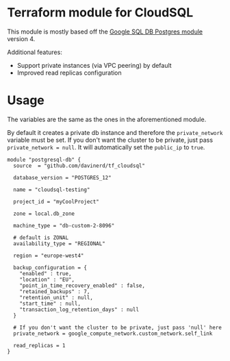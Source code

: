 # Terraform module for CloudSQL

This module is mostly based off the [Google SQL DB Postgres module](https://github.com/terraform-google-modules/terraform-google-sql-db) version 4.

Additional features:
- Support private instances (via VPC peering) by default
- Improved read replicas configuration


# Usage

The variables are the same as the ones in the aforementioned module.

By default it creates a private db instance and therefore the `private_network` variable must be set. If you don't want the cluster to be private, just pass `private_network = null`. It will automatically set the `public_ip` to `true`.

```
module "postgresql-db" {
  source  = "github.com/davinerd/tf_cloudsql"

  database_version = "POSTGRES_12"

  name = "cloudsql-testing"

  project_id = "myCoolProject"

  zone = local.db_zone

  machine_type = "db-custom-2-8096"

  # default is ZONAL
  availability_type = "REGIONAL"

  region = "europe-west4"

  backup_configuration = {
    "enabled" : true,
    "location" : "EU",
    "point_in_time_recovery_enabled" : false,
    "retained_backups" : 7,
    "retention_unit" : null,
    "start_time" : null,
    "transaction_log_retention_days" : null
  }

  # If you don't want the cluster to be private, just pass 'null' here
  private_network = google_compute_network.custom_network.self_link

  read_replicas = 1
}
```